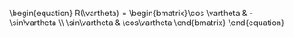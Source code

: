 \begin{equation}
R(\vartheta) = \begin{bmatrix}\cos \vartheta & -\sin\vartheta \\\ \sin\vartheta & \cos\vartheta
\end{bmatrix}
\end{equation}